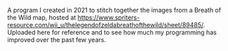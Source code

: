 A program I created in 2021 to stitch together the images from a Breath of the Wild map, hosted at https://www.spriters-resource.com/wii_u/thelegendofzeldabreathofthewild/sheet/89485/. Uploaded here for reference and to see how much my programming has improved over the past few years.